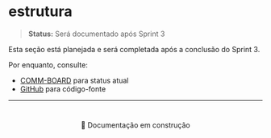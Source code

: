 # estrutura

> **Status:** Será documentado após Sprint 3

Esta seção está planejada e será completada após a conclusão do Sprint 3.

Por enquanto, consulte:
- [COMM-BOARD](https://portal.sunyataconsulting.com/COMM-BOARD.html) para status atual
- [GitHub](https://github.com/iflitaiff/plataforma-sunyata) para código-fonte

---

<div style="text-align: center; margin: 40px 0;">
  <p>📝 Documentação em construção</p>
</div>
